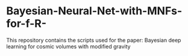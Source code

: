 # Bayesian-Neural-Net-with-MNFs-for-f-R-
This repository contains the scripts used for the paper:  Bayesian deep learning for cosmic volumes with modified gravity
